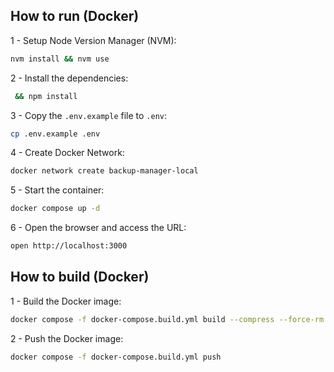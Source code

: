 ## How to run (Docker)

1 - Setup Node Version Manager (NVM):

```bash
nvm install && nvm use
```

2 - Install the dependencies:

```bash
 && npm install
```

3 - Copy the `.env.example` file to `.env`:

```bash
cp .env.example .env
```

4 - Create Docker Network:

```bash
docker network create backup-manager-local
```

5 - Start the container:

```bash
docker compose up -d
```

6 - Open the browser and access the URL:

```bash
open http://localhost:3000
```

## How to build (Docker)

1 - Build the Docker image:

```bash
docker compose -f docker-compose.build.yml build --compress --force-rm --no-cache --parallel --pull
```

2 - Push the Docker image:

```bash
docker compose -f docker-compose.build.yml push
```
